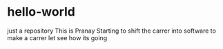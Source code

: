 # hello-world
just a repository
This is Pranay
Starting to shift the carrer into software to make a carrer
let see how its going
